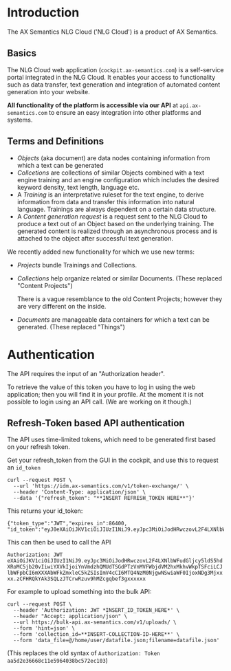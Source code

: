 # Introduction
The AX Semantics NLG Cloud ('NLG Cloud') is a product of AX Semantics.

## Basics
The NLG Cloud web application (`cockpit.ax-semantics.com`) is a self-service portal integrated in the NLG Cloud. It enables your access to functionality such as data transfer, text generation and integration of automated content generation into your website.

**All functionality of the platform is accessible via our API** at `api.ax-semantics.com` to ensure an easy integration into other platforms and systems.

## Terms and Definitions
* _Objects_ (aka document) are data nodes containing information from which a text can be generated 
* _Collcetions_ are collections of similar Objects combined with a text engine training and an engine configuration which includes the desired keyword density, text length, language etc.
* A _Training_ is an interpretative ruleset for the text engine, to derive information from data and transfer this information into natural language. Trainings are always dependent on a certain data structure.
* A _Content generation request_ is a request sent to the NLG Cloud to produce a text out of an Object based on the underlying training. The generated content is realized through an asynchronous process and is attached to the object after successful text generation.

We recently added new functionality for which we use new terms:
* _Projects_ bundle Trainings and Collections.
* _Collections_ help organize related or similar Documents. (These replaced "Content Projects")

  There is a vague resemblance to the old Content Projects; however they are very different on the inside.

* _Documents_ are manageable data containers for which a text can be generated.  (These replaced "Things")



# Authentication
The API requires the input of an "Authorization header".

To retrieve the value of this token you have to log in using the web application; then you will find it in your profile. At the moment it is not possible to login using an API call. (We are working on it though.)


## Refresh-Token based API authentication
The API uses time-limited tokens, which need to be generated first based on your refresh token.

Get your refresh_token from the GUI in the cockpit, and use this to request an `id_token`

```
curl --request POST \
  --url 'https://idm.ax-semantics.com/v1/token-exchange/' \
  --header 'Content-Type: application/json' \
  --data '{"refresh_token": "**INSERT REFRESH_TOKEN HERE**"}'
```

This returns your id_token:
```
{"token_type":"JWT","expires_in":86400, "id_token":"eyJ0eXAiOiJKV1ciOiJIUzI1NiJ9.eyJpc3MiOiJodHRwczovL2F4LXNlbWFudGljcy5ldS5hdXRoMC5jb20vIiwiYXVkIjoiYnVmdzhQMUdTSGdPTzVnMVFWbjdVM2hxMkhvWkpTSFciLCJlbWFpbCI6mXXXAbWFkZmxleC5kZSIsImV4cCI6MTQ4NzM0NjgwNSwiaWF0IjoxNDg3Mjxxxx.zCFHRQkYAk3SQLzJTCrwRzuv9hMZcgqbef3gxxxxxx"}
```

This can then be used to call the API

`Authorization: JWT eXAiOiJKV1ciOiJIUzI1NiJ9.eyJpc3MiOiJodHRwczovL2F4LXNlbWFudGljcy5ldS5hdXRoMC5jb20vIiwiYXVkIjoiYnVmdzhQMUdTSGdPTzVnMVFWbjdVM2hxMkhvWkpTSFciLCJlbWFpbCI6mXXXAbWFkZmxleC5kZSIsImV4cCI6MTQ4NzM0NjgwNSwiaWF0IjoxNDg3Mjxxxx.zCFHRQkYAk3SQLzJTCrwRzuv9hMZcgqbef3gxxxxxx`


For example to upload something into the bulk API:

```shell
curl --request POST \
  --header 'Authorization: JWT *INSERT_ID_TOKEN_HERE*' \
  --header "Accept: application/json" \
  --url https://bulk-api.ax-semantics.com/v1/uploads/ \
  --form 'hint=json' \
  --form 'collection_id=**INSERT-COLLECTION-ID-HERE**' \
  --form 'data_file=@/home/user/datafile.json;filename=datafile.json'
  ```
  
  
  (This replaces the old syntax of `Authorization: Token aa5d2e36668c11e5964038bc572ec103`)


